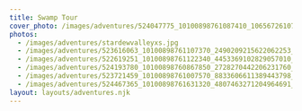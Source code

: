 ```yaml
---
title: Swamp Tour
cover_photo: /images/adventures/524047775_10100898761087410_1065672610744957615_n.jpg
photos:
  - /images/adventures/stardewvalleyxs.jpg
  - /images/adventures/523616063_10100898761107370_2490209215622062253_n.jpg
  - /images/adventures/522619251_10100898761122340_4453369102829057010_n.jpg
  - /images/adventures/524193780_10100898760867850_2728270442206231760_n.jpg
  - /images/adventures/523721459_10100898761007570_8833606611389443798_n.jpg
  - /images/adventures/524467365_10100898761631320_4807463271204964691_n.jpg
layout: layouts/adventures.njk
---
```

